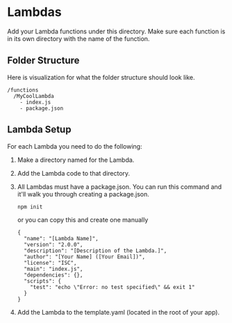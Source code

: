 # Lambdas

Add your Lambda functions under this directory.  Make sure each function is in its own directory with the name of the function.

## Folder Structure

Here is visualization for what the folder structure should look like.

```
/functions
  /MyCoolLambda
    - index.js
    - package.json
```

## Lambda Setup

For each Lambda you need to do the following:

1. Make a directory named for the Lambda.

2. Add the Lambda code to that directory.

3. All Lambdas must have a package.json.
    You can run this command and it'll walk you through creating a package.json.
    ```
    npm init
    ```
    or you can copy this and create one manually
    ```
    {
      "name": "[Lambda Name]",
      "version": "2.0.0",
      "description": "[Description of the Lambda.]",
      "author": "[Your Name] ([Your Email])",
      "license": "ISC",
      "main": "index.js",
      "dependencies": {},
      "scripts": {
        "test": "echo \"Error: no test specified\" && exit 1"
      }
    }
    ```

4. Add the Lambda to the template.yaml (located in the root of your app).
